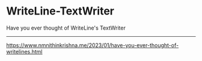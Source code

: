 # WriteLine-TextWriter

Have you ever thought of WriteLine's TextWriter

<hr>

https://www.nmnithinkrishna.me/2023/01/have-you-ever-thought-of-writelines.html
